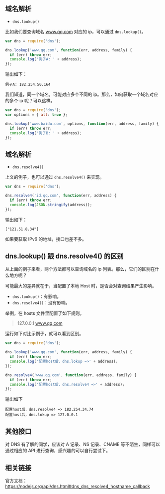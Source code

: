## 域名解析

- `dns.lookup()`

比如我们要查询域名 www.qq.com 对应的 ip，可以通过 `dns.lookup()`。

```js
var dns = require('dns');

dns.lookup('www.qq.com', function(err, address, family) {
  if (err) throw err;
  console.log('例子A: ' + address);
});
```

输出如下：

```shell
例子A: 182.254.50.164
```

我们知道，同一个域名，可能对应多个不同的 ip。那么，如何获取一个域名对应的多个 ip 呢？可以这样。

```js
var dns = require('dns');
var options = { all: true };

dns.lookup('www.baidu.com', options, function(err, address, family) {
  if (err) throw err;
  console.log('例子B: ' + address);
});
```

## 域名解析

- `dns.resolve4()`

上文的例子，也可以通过 `dns.resolve4()` 来实现。

```js
var dns = require('dns');

dns.resolve4('id.qq.com', function(err, address) {
  if (err) throw err;
  console.log(JSON.stringify(address));
});
```

输出如下：

```shell
["121.51.8.34"]
```

如果要获取 IPv6 的地址，接口也差不多。

## dns.lookup() 跟 dns.resolve4() 的区别

从上面的例子来看，两个方法都可以查询域名的 ip 列表。那么，它们的区别在什么地方呢？

可能最大的差异就在于，当配置了本地 Host 时，是否会对查询结果产生影响。

- `dns.lookup()`：有影响。
- `dns.resolve4()`：没有影响。

举例，在 hosts 文件里配置了如下规则。

> 127.0.0.1 www.qq.com

运行如下对比示例子，就可以看到区别。

```js
var dns = require('dns');

dns.lookup('www.qq.com', function(err, address, family) {
  if (err) throw err;
  console.log('配置host后，dns.lokup =>' + address);
});

dns.resolve4('www.qq.com', function(err, address, family) {
  if (err) throw err;
  console.log('配置host后，dns.resolve4 =>' + address);
});
```

输出如下

```shell
配置host后，dns.resolve4 => 182.254.34.74
配置host后，dns.lokup => 127.0.0.1
```

## 其他接口

对 DNS 有了解的同学，应该对 A 记录、NS 记录、CNAME 等不陌生，同样可以通过相应的 API 进行查询，感兴趣的可以自行尝试下。

## 相关链接

官方文档：https://nodejs.org/api/dns.html#dns_dns_resolve4_hostname_callback
